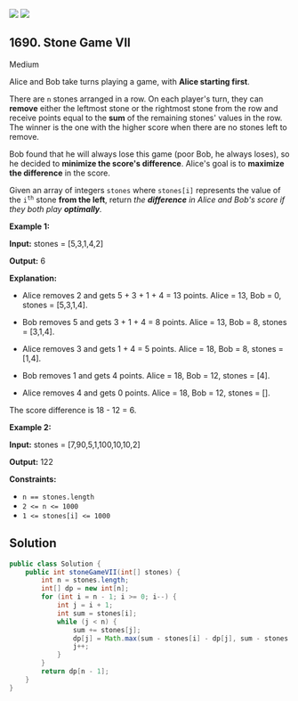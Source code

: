[![](https://img.shields.io/github/stars/javadev/LeetCode-in-Java?label=Stars&style=flat-square)](https://github.com/javadev/LeetCode-in-Java)
[![](https://img.shields.io/github/forks/javadev/LeetCode-in-Java?label=Fork%20me%20on%20GitHub%20&style=flat-square)](https://github.com/javadev/LeetCode-in-Java/fork)

## 1690\. Stone Game VII

Medium

Alice and Bob take turns playing a game, with **Alice starting first**.

There are `n` stones arranged in a row. On each player's turn, they can **remove** either the leftmost stone or the rightmost stone from the row and receive points equal to the **sum** of the remaining stones' values in the row. The winner is the one with the higher score when there are no stones left to remove.

Bob found that he will always lose this game (poor Bob, he always loses), so he decided to **minimize the score's difference**. Alice's goal is to **maximize the difference** in the score.

Given an array of integers `stones` where `stones[i]` represents the value of the <code>i<sup>th</sup></code> stone **from the left**, return _the **difference** in Alice and Bob's score if they both play **optimally**._

**Example 1:**

**Input:** stones = [5,3,1,4,2]

**Output:** 6

**Explanation:**

- Alice removes 2 and gets 5 + 3 + 1 + 4 = 13 points. Alice = 13, Bob = 0, stones = [5,3,1,4].

- Bob removes 5 and gets 3 + 1 + 4 = 8 points. Alice = 13, Bob = 8, stones = [3,1,4].

- Alice removes 3 and gets 1 + 4 = 5 points. Alice = 18, Bob = 8, stones = [1,4].

- Bob removes 1 and gets 4 points. Alice = 18, Bob = 12, stones = [4].

- Alice removes 4 and gets 0 points. Alice = 18, Bob = 12, stones = [].

The score difference is 18 - 12 = 6.

**Example 2:**

**Input:** stones = [7,90,5,1,100,10,10,2]

**Output:** 122

**Constraints:**

*   `n == stones.length`
*   `2 <= n <= 1000`
*   `1 <= stones[i] <= 1000`

## Solution

```java
public class Solution {
    public int stoneGameVII(int[] stones) {
        int n = stones.length;
        int[] dp = new int[n];
        for (int i = n - 1; i >= 0; i--) {
            int j = i + 1;
            int sum = stones[i];
            while (j < n) {
                sum += stones[j];
                dp[j] = Math.max(sum - stones[i] - dp[j], sum - stones[j] - dp[j - 1]);
                j++;
            }
        }
        return dp[n - 1];
    }
}
```